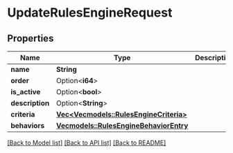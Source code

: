 # UpdateRulesEngineRequest

## Properties

Name | Type | Description | Notes
------------ | ------------- | ------------- | -------------
**name** | **String** |  | 
**order** | Option<**i64**> |  | [optional]
**is_active** | Option<**bool**> |  | [optional]
**description** | Option<**String**> |  | [optional]
**criteria** | [**Vec<Vec<models::RulesEngineCriteria>>**](Vec.md) |  | 
**behaviors** | [**Vec<models::RulesEngineBehaviorEntry>**](RulesEngineBehaviorEntry.md) |  | 

[[Back to Model list]](../README.md#documentation-for-models) [[Back to API list]](../README.md#documentation-for-api-endpoints) [[Back to README]](../README.md)


